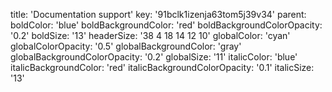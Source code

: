 title: 'Documentation support'
key: '91bclk1izenja63tom5j39v34'
parent: 
boldColor: 'blue'
boldBackgroundColor: 'red'
boldBackgroundColorOpacity: '0.2'
boldSize: '13'
headerSize: '38 4 18 14 12 10'
globalColor: 'cyan'
globalColorOpacity: '0.5'
globalBackgroundColor: 'gray'
globalBackgroundColorOpacity: '0.2'
globalSize: '11'
italicColor: 'blue'
italicBackgroundColor: 'red'
italicBackgroundColorOpacity: '0.1'
italicSize: '13'
